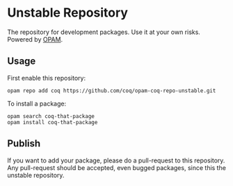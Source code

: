 # Unstable Repository
The repository for development packages. Use it at your own risks. Powered by [OPAM](http://opam.ocamlpro.com/).

## Usage
First enable this repository:

    opam repo add coq https://github.com/coq/opam-coq-repo-unstable.git

To install a package:

    opam search coq-that-package
    opam install coq-that-package

## Publish
If you want to add your package, please do a pull-request to this repository. Any pull-request should be accepted, even bugged packages, since this the unstable repository.
